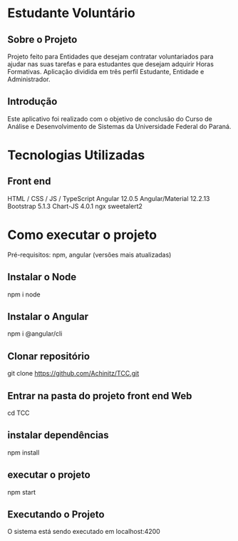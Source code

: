 # Estudante Voluntário

## Sobre o Projeto
Projeto feito para Entidades que desejam contratar voluntariados para ajudar nas suas tarefas e para estudantes que desejam adquirir Horas Formativas.
Aplicação dividida em três perfil Estudante, Entidade e Administrador.

## Introdução 
Este aplicativo foi realizado com o objetivo de conclusão do Curso de Análise e Desenvolvimento de Sistemas da Universidade Federal do Paraná. 

# Tecnologias Utilizadas
## Front end
HTML / CSS / JS / TypeScript
Angular 12.0.5
Angular/Material 12.2.13
Bootstrap 5.1.3
Chart-JS 4.0.1
ngx
sweetalert2

# Como executar o projeto
Pré-requisitos: npm, angular (versões mais atualizadas)

## Instalar o Node
npm i node

## Instalar o Angular
npm i @angular/cli

## Clonar repositório
git clone https://github.com/Achinitz/TCC.git

## Entrar na pasta do projeto front end Web
cd TCC

## instalar dependências
npm install

## executar o projeto
npm start

## Executando o Projeto
O sistema está sendo executado em localhost:4200
